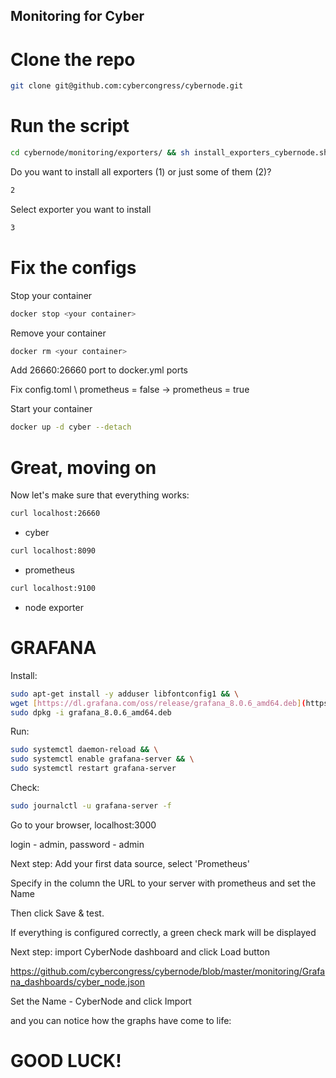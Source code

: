 ## Monitoring for Сyber

# Clone the repo
```bash
git clone git@github.com:cybercongress/cybernode.git 
```
# Run the script
```bash
cd cybernode/monitoring/exporters/ && sh install_exporters_cybernode.sh 
```
Do you want to install all exporters (1) or just some of them (2)?
```bash
2 
```
Select exporter you want to install
```bash
3 
```
# Fix the configs
Stop your container
```bash
docker stop <your container>
```
Remove your container
```bash
docker rm <your container>
```
Add 26660:26660 port to docker.yml ports

Fix config.toml \ 
prometheus = false → prometheus = true


Start your container
```bash
docker up -d cyber --detach
```
# Great, moving on

Now let's make sure that everything works: 
```bash
curl localhost:26660
```
- cyber 
```bash
curl localhost:8090
```
- prometheus 
```bash
curl localhost:9100
```
- node exporter 

# GRAFANA

Install:
```bash
sudo apt-get install -y adduser libfontconfig1 && \
wget [https://dl.grafana.com/oss/release/grafana_8.0.6_amd64.deb](https://dl.grafana.com/oss/release/grafana_8.0.6_amd64.deb) && \
sudo dpkg -i grafana_8.0.6_amd64.deb 
```
Run:
```bash
sudo systemctl daemon-reload && \
sudo systemctl enable grafana-server && \
sudo systemctl restart grafana-server 
```
Check:
```bash
sudo journalctl -u grafana-server -f
```
Go to your browser, localhost:3000

login - admin, password - admin 

Next step: Add your first data source, select 'Prometheus'

Specify in the column the URL to your server with prometheus and set the Name

Then click Save & test.

If everything is configured correctly, a green check mark will be displayed


Next step: import CyberNode dashboard and click Load button

https://github.com/cybercongress/cybernode/blob/master/monitoring/Grafana_dashboards/cyber_node.json

Set the Name - CyberNode and click Import 

and you can notice how the graphs have come to life:

# GOOD LUCK!
